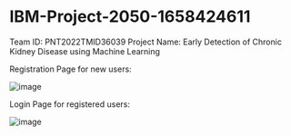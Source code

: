 # IBM-Project-2050-1658424611

Team ID:	PNT2022TMID36039
Project Name:	Early Detection of Chronic Kidney Disease using Machine Learning


Registration Page for new users:

![image](https://user-images.githubusercontent.com/113632802/198840493-e89dcd4e-1a0c-42f1-aecc-389e7dbae91d.png)


Login Page for registered users:

![image](https://user-images.githubusercontent.com/113632802/198840561-8b20c0e2-d052-41c9-9dc7-fcf4f77eec13.png)
